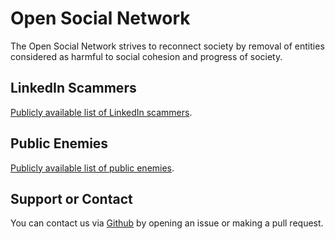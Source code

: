 # Open Social Network
The Open Social Network strives to reconnect society by removal of entities considered as harmful to social cohesion and progress of society.

## LinkedIn Scammers

[Publicly available list of LinkedIn scammers]({{site.baseurl}}/linkedin-scammers).

## Public Enemies

[Publicly available list of public enemies]({{site.baseurl}}/public-enemies).

## Support or Contact

You can contact us via [Github](https://github.com/) by opening an issue or making a pull request.

